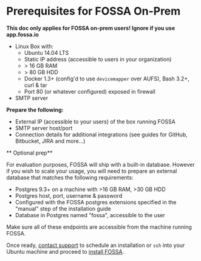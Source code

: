 # Prerequisites for FOSSA On-Prem

**This doc only applies for FOSSA on-prem users!  Ignore if you use app.fossa.io**

- Linux Box with:
  - Ubuntu 14.04 LTS
  - Static IP address (accessible to users in your organization)
  - &gt; 16 GB RAM
  - &gt; 80 GB HDD
  - Docker 1.3+ (config'd to use `devicemapper` over AUFS), Bash 3.2+, curl & tar 
  - Port 80 (or whatever configured) exposed in firewall
- SMTP server 


**Prepare the following:**

- External IP (accessible to your users) of the box running FOSSA
- SMTP server host/port
- Connection details for additional integrations (see guides for GitHub, Bitbucket, JIRA and more...)

** Optional prep**

For evaluation purposes, FOSSA will ship with a built-in database.  However if you wish to scale your usage, you will need to prepare an external database that matches the following requirements:

- Postgres 9.3+ on a machine with >16 GB RAM, >30 GB HDD
- Postgres host, port, username & password
- Configured with the FOSSA postgres extensions specified in the "manual" step of the installation guide
- Database in Postgres named "fossa", accessible to the user

Make sure all of these endpoints are accessible from the machine running FOSSA.

Once ready, [contact support](mailto:support@fossa.io) to schedule an installation or `ssh` into your Ubuntu machine and proceed to [install FOSSA](../installation-guide).
